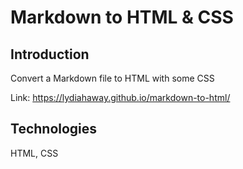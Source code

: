 # Markdown to HTML & CSS

## Introduction

Convert a Markdown file to HTML with some CSS

Link: https://lydiahaway.github.io/markdown-to-html/

## Technologies

HTML, CSS
